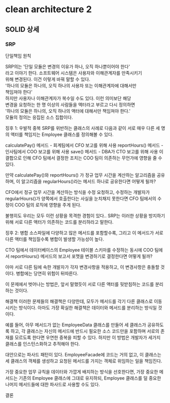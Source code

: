 # clean architecture 2

## SOLID 상세

### SRP

단일책임 원칙  

SRP의는 '단일 모듈은 변경의 이유가 하나, 오직 하나뿐이어야 한다'  
라고 이야기 한다. 소프트웨어 시스템은 사용자와 이해관계자를 만족시키기  
위해 변경된다. 이건 이렇게 바꿔 말할 수 있다.   
'하나의 모듈은 하나의, 오직 하나의 사용자 또는 이해관계자에 대해서만  
책임져야 한다'  
하지만 사용자나 이해관계자가 복수일 수도 있다. 이런 의미보단 해당  
변경을 요청하는 한 명 이상의 사람들을 액터라고 부르고 다시 정의하면  
'하나의 모듈은 하나의, 오직 하나의 액터에 대해서만 책임져야 한다.'  
모듈의 정의는 응집된 소스 집합이다. 

징후 1: 우발적 중복
SRP를 위반하는 클래스의 사례로 다음과 같이 서로 매우 다른 세 명의 액터를 책임지는 Employee 클래스를 정의해볼 수 있다.

calculatePay() 메서드 - 회계팀에서 CFO 보고를 위해 사용
reportHours() 메서드 - 인사팀에서 COO 보고를 위해 사용
save() 메서드 - DBA가 CTO 보고를 위해 사용
이 결합으로 인해 CFO 팀에서 결정한 조치는 COO 팀이 의존하는 무언가에 영향을 줄 수 있다.

만약 calculatePay()와 reportHours() 가 정규 업무 시간을 계산하는 알고리즘을 공유하며, 이 알고리즘을 regularHours()라는 메서드 하나로 공유한다면 어떻게 될까?

CFO에서 정규 업무 시간을 계산하는 방식을 수정 요청하고, 수정하는 개발자가 regularHours()가 양쪽에서 호출한다는 사실을 눈치채지 못한다면 CFO 팀에서의 수정이 COO 팀의 로직에 영향을 주게 된다.

불행히도 우리는 모두 이런 상황을 목격한 경험이 있다..
SRP는 이러한 상황을 방지하기 위해 서로 다른 액터가 의존하는 코드를 분리하라고 말한다.

징후 2: 병합
소스파일에 다양하고 많은 메서드를 포함할수록, 그리고 이 메서드가 서로 다른 액터를 책임질수록 병합이 발생할 가능성이 높다.

CTO 팀에서 데이터베이스의 Employee 테이블 스키마를 수정하는 동시에 COO 팀에서 reportHours() 메서드의 보고서 포맷을 변경하기로 결정한다면 어떻게 될까?

아마 서로 다른 팀에 속한 개발자가 각자 변경사항을 적용하고, 이 변경사항은 충돌할 것이다. 병합에는 당연히 위험이 뒤따른다.

이 문제에서 벗어나는 방법은, 앞서 말했듯이 서로 다른 액터를 뒷받침하는 코드를 분리하는 것이다.

해결책
이러한 문제들의 해결책은 다양한데, 모두가 메서드를 각기 다른 클래스로 이동시키는 방식이다.
아마도 가장 확실한 해결책은 데이터와 메서드를 분리하는 방식일 것이다.

예를 들어, 아무 메서드가 없는 EmployeeData 클래스를 만들어 세 클래스가 공유하도록 하고, 각 클래스는 자신의 메서드에 반드시 필요한 소스 코드만을 포함하며 서로의 존재를 모르도록 한다면 우연한 중복을 피할 수 있다. 하지만 이 방법은 개발자가 세가지 클래스를 인스턴스화하고 추적해야 한다.

대안으로는 파사드 패턴이 있다.
EmployeeFacade에 코드는 거의 없고, 이 클래스는 세 클래스의 객체를 생성하고 요청된 메서드를 가지는 객체로 위임하는 일을 책임진다.

가장 중요한 업무 규칙을 데이터와 가깝게 배치하는 방식을 선호한다면, 가장 중요한 메서드는 기존의 Employee 클래스에 그대로 유지하되, Employee 클래스를 덜 중요한 나머지 메서드들에 대한 파사드로 사용할 수도 있다.

결론